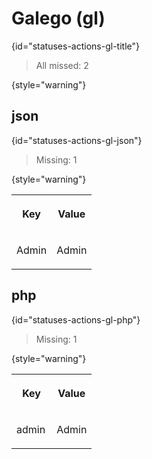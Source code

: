 # Galego (gl)
{id="statuses-actions-gl-title"}

> All missed: 2
>
{style="warning"}


## json
{id="statuses-actions-gl-json"}

> Missing: 1
>
{style="warning"}

<table width="100%">
<tr><th width="50%">

Key

</th><th width="50%">

Value

</th></tr>
<tr><td width="50%">

Admin

</td><td width="50%">

Admin

</td></tr>
</table>


## php
{id="statuses-actions-gl-php"}

> Missing: 1
>
{style="warning"}

<table width="100%">
<tr><th width="50%">

Key

</th><th width="50%">

Value

</th></tr>
<tr><td width="50%">

admin

</td><td width="50%">

Admin

</td></tr>
</table>
